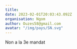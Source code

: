 ```yaml
---
title: 
date: 2023-02-01T20:03:43.092Z
organisation: Ngom
author: Ouzes58@gmail.com
avatar: "/img/pays/SN.svg"
---
```


Non a la 3e mandat 